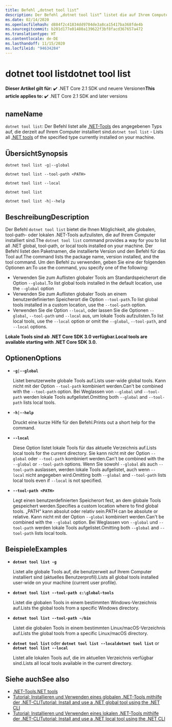 ```yaml
---
title: Befehl „dotnet tool list“
description: Der Befehl „dotnet tool list“ listet die auf Ihrem Computer installierten .NET-Tools auf.
ms.date: 02/14/2020
ms.openlocfilehash: d884f2c41834dd9704de3a8ca15417ba368fde4b
ms.sourcegitcommit: b201d177e01480a139622f3bf8facd367657a472
ms.translationtype: HT
ms.contentlocale: de-DE
ms.lasthandoff: 11/15/2020
ms.locfileid: "94634284"
---
```

# <a name="dotnet-tool-list"></a><span data-ttu-id="48d68-103">dotnet tool list</span><span class="sxs-lookup"><span data-stu-id="48d68-103">dotnet tool list</span></span>

<span data-ttu-id="48d68-104">**Dieser Artikel gilt für:** ✔️ .NET Core 2.1 SDK und neuere Versionen</span><span class="sxs-lookup"><span data-stu-id="48d68-104">**This article applies to:** ✔️ .NET Core 2.1 SDK and later versions</span></span>

## <a name="name"></a><span data-ttu-id="48d68-105">name</span><span class="sxs-lookup"><span data-stu-id="48d68-105">Name</span></span>

<span data-ttu-id="48d68-106">`dotnet tool list`: Der Befehl listet alle [.NET-Tools](global-tools.md) des angegebenen Typs auf, die derzeit auf Ihrem Computer installiert sind.</span><span class="sxs-lookup"><span data-stu-id="48d68-106">`dotnet tool list` - Lists all [.NET tools](global-tools.md) of the specified type currently installed on your machine.</span></span>

## <a name="synopsis"></a><span data-ttu-id="48d68-107">Übersicht</span><span class="sxs-lookup"><span data-stu-id="48d68-107">Synopsis</span></span>

```dotnetcli
dotnet tool list -g|--global

dotnet tool list --tool-path <PATH>

dotnet tool list --local

dotnet tool list

dotnet tool list -h|--help
```

## <a name="description"></a><span data-ttu-id="48d68-108">Beschreibung</span><span class="sxs-lookup"><span data-stu-id="48d68-108">Description</span></span>

<span data-ttu-id="48d68-109">Der Befehl `dotnet tool list` bietet die Ihnen Möglichkeit, alle globalen, tool-path- oder lokalen .NET-Tools aufzulisten, die auf Ihrem Computer installiert sind.</span><span class="sxs-lookup"><span data-stu-id="48d68-109">The `dotnet tool list` command provides a way for you to list all .NET global, tool-path, or local tools installed on your machine.</span></span> <span data-ttu-id="48d68-110">Der Befehl listet den Paketnamen, die installierte Version und den Befehl für das Tool auf.</span><span class="sxs-lookup"><span data-stu-id="48d68-110">The command lists the package name, version installed, and the tool command.</span></span>  <span data-ttu-id="48d68-111">Um den Befehl zu verwenden, geben Sie eine der folgenden Optionen an:</span><span class="sxs-lookup"><span data-stu-id="48d68-111">To use the command, you specify one of the following:</span></span>

* <span data-ttu-id="48d68-112">Verwenden Sie zum Auflisten globaler Tools am Standardspeicherort die Option `--global`.</span><span class="sxs-lookup"><span data-stu-id="48d68-112">To list global tools installed in the default location, use the `--global` option</span></span>
* <span data-ttu-id="48d68-113">Verwenden Sie zum Auflisten globaler Tools an einem benutzerdefinierten Speicherort die Option `--tool-path`.</span><span class="sxs-lookup"><span data-stu-id="48d68-113">To list global tools installed in a custom location, use the `--tool-path` option.</span></span>
* <span data-ttu-id="48d68-114">Verwenden Sie die Option `--local`, oder lassen Sie die Optionen `--global`, `--tool-path` und `--local` aus, um lokale Tools aufzulisten.</span><span class="sxs-lookup"><span data-stu-id="48d68-114">To list local tools, use the `--local` option or omit the `--global`, `--tool-path`, and `--local` options.</span></span>

<span data-ttu-id="48d68-115">**Lokale Tools sind ab .NET Core SDK 3.0 verfügbar.**</span><span class="sxs-lookup"><span data-stu-id="48d68-115">**Local tools are available starting with .NET Core SDK 3.0.**</span></span>

## <a name="options"></a><span data-ttu-id="48d68-116">Optionen</span><span class="sxs-lookup"><span data-stu-id="48d68-116">Options</span></span>

- **`-g|--global`**

  <span data-ttu-id="48d68-117">Listet benutzerweite globale Tools auf.</span><span class="sxs-lookup"><span data-stu-id="48d68-117">Lists user-wide global tools.</span></span> <span data-ttu-id="48d68-118">Kann nicht mit der Option `--tool-path` kombiniert werden.</span><span class="sxs-lookup"><span data-stu-id="48d68-118">Can't be combined with the `--tool-path` option.</span></span> <span data-ttu-id="48d68-119">Bei Weglassen von `--global` und `--tool-path` werden lokale Tools aufgelistet.</span><span class="sxs-lookup"><span data-stu-id="48d68-119">Omitting both `--global` and `--tool-path` lists local tools.</span></span>

- **`-h|--help`**

  <span data-ttu-id="48d68-120">Druckt eine kurze Hilfe für den Befehl.</span><span class="sxs-lookup"><span data-stu-id="48d68-120">Prints out a short help for the command.</span></span>

- **`--local`**

  <span data-ttu-id="48d68-121">Diese Option listet lokale Tools für das aktuelle Verzeichnis auf.</span><span class="sxs-lookup"><span data-stu-id="48d68-121">Lists local tools for the current directory.</span></span> <span data-ttu-id="48d68-122">Sie kann nicht mit der Option `--global` oder `--tool-path` kombiniert werden.</span><span class="sxs-lookup"><span data-stu-id="48d68-122">Can't be combined with the `--global` or `--tool-path` options.</span></span> <span data-ttu-id="48d68-123">Wenn Sie sowohl `--global` als auch `--tool-path` auslassen, werden lokale Tools aufgelistet, auch wenn `--local` nicht angegeben wird.</span><span class="sxs-lookup"><span data-stu-id="48d68-123">Omitting both `--global` and `--tool-path` lists local tools even if `--local` is not specified.</span></span>

- **`--tool-path <PATH>`**

  <span data-ttu-id="48d68-124">Legt einen benutzerdefinierten Speicherort fest, an dem globale Tools gespeichert werden.</span><span class="sxs-lookup"><span data-stu-id="48d68-124">Specifies a custom location where to find global tools.</span></span> <span data-ttu-id="48d68-125">„PATH“ kann absolut oder relativ sein.</span><span class="sxs-lookup"><span data-stu-id="48d68-125">PATH can be absolute or relative.</span></span> <span data-ttu-id="48d68-126">Kann nicht mit der Option `--global` kombiniert werden.</span><span class="sxs-lookup"><span data-stu-id="48d68-126">Can't be combined with the `--global` option.</span></span> <span data-ttu-id="48d68-127">Bei Weglassen von `--global` und `--tool-path` werden lokale Tools aufgelistet.</span><span class="sxs-lookup"><span data-stu-id="48d68-127">Omitting both `--global` and `--tool-path` lists local tools.</span></span>

## <a name="examples"></a><span data-ttu-id="48d68-128">Beispiele</span><span class="sxs-lookup"><span data-stu-id="48d68-128">Examples</span></span>

- **`dotnet tool list -g`**

  <span data-ttu-id="48d68-129">Listet alle globale Tools auf, die benutzerweit auf Ihrem Computer installiert sind (aktuelles Benutzerprofil).</span><span class="sxs-lookup"><span data-stu-id="48d68-129">Lists all global tools installed user-wide on your machine (current user profile).</span></span>

- **`dotnet tool list --tool-path c:\global-tools`**

  <span data-ttu-id="48d68-130">Listet die globalen Tools in einem bestimmten Windows-Verzeichnis auf.</span><span class="sxs-lookup"><span data-stu-id="48d68-130">Lists the global tools from a specific Windows directory.</span></span>

- **`dotnet tool list --tool-path ~/bin`**

  <span data-ttu-id="48d68-131">Listet die globalen Tools in einem bestimmten Linux/macOS-Verzeichnis auf.</span><span class="sxs-lookup"><span data-stu-id="48d68-131">Lists the global tools from a specific Linux/macOS directory.</span></span>

- <span data-ttu-id="48d68-132">**`dotnet tool list`** oder **`dotnet tool list --local`**</span><span class="sxs-lookup"><span data-stu-id="48d68-132">**`dotnet tool list`** or **`dotnet tool list --local`**</span></span>

  <span data-ttu-id="48d68-133">Listet alle lokalen Tools auf, die im aktuellen Verzeichnis verfügbar sind.</span><span class="sxs-lookup"><span data-stu-id="48d68-133">Lists all local tools available in the current directory.</span></span>

## <a name="see-also"></a><span data-ttu-id="48d68-134">Siehe auch</span><span class="sxs-lookup"><span data-stu-id="48d68-134">See also</span></span>

- [<span data-ttu-id="48d68-135">.NET-Tools</span><span class="sxs-lookup"><span data-stu-id="48d68-135">.NET tools</span></span>](global-tools.md)
- [<span data-ttu-id="48d68-136">Tutorial: Installieren und Verwenden eines globalen .NET-Tools mithilfe der .NET-CLI</span><span class="sxs-lookup"><span data-stu-id="48d68-136">Tutorial: Install and use a .NET global tool using the .NET CLI</span></span>](global-tools-how-to-use.md)
- [<span data-ttu-id="48d68-137">Tutorial: Installieren und Verwenden eines lokalen .NET-Tools mithilfe der .NET-CLI</span><span class="sxs-lookup"><span data-stu-id="48d68-137">Tutorial: Install and use a .NET local tool using the .NET CLI</span></span>](local-tools-how-to-use.md)
